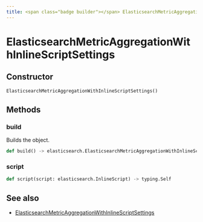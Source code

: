 ```yaml
---
title: <span class="badge builder"></span> ElasticsearchMetricAggregationWithInlineScriptSettings
---
```

# <span class="badge builder"></span> ElasticsearchMetricAggregationWithInlineScriptSettings

## Constructor

```python
ElasticsearchMetricAggregationWithInlineScriptSettings()
```
## Methods

### <span class="badge object-method"></span> build

Builds the object.

```python
def build() -> elasticsearch.ElasticsearchMetricAggregationWithInlineScriptSettings
```

### <span class="badge object-method"></span> script

```python
def script(script: elasticsearch.InlineScript) -> typing.Self
```

## See also

 * <span class="badge object-type-class"></span> [ElasticsearchMetricAggregationWithInlineScriptSettings](./object-ElasticsearchMetricAggregationWithInlineScriptSettings.md)
